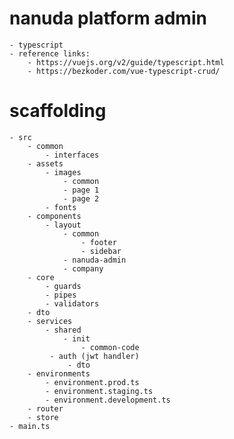 # nanuda platform admin

    - typescript
    - reference links:
        - https://vuejs.org/v2/guide/typescript.html
        - https://bezkoder.com/vue-typescript-crud/

# scaffolding

    - src
        - common
            - interfaces
        - assets
            - images
                - common
                - page 1
                - page 2
            - fonts
        - components
            - layout
                - common
                    - footer
                    - sidebar
                - nanuda-admin
                - company
        - core
            - guards
            - pipes
            - validators
        - dto
        - services
            - shared
                - init
                    - common-code
             - auth (jwt handler)
                 - dto
        - environments
            - environment.prod.ts
            - environment.staging.ts
            - environment.development.ts
        - router
        - store
    - main.ts
